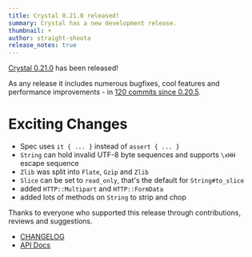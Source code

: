 ```yaml
---
title: Crystal 0.21.0 released!
summary: Crystal has a new development release.
thumbnail: +
author: straight-shoota
release_notes: true
---
```


[Crystal 0.21.0](https://github.com/crystal-lang/crystal/releases/tag/0.21.0) has been released!

As any release it includes numerous bugfixes, cool features and performance improvements - in [120 commits since 0.20.5](https://github.com/crystal-lang/crystal/compare/0.20.5...0.21.0).

# Exciting Changes

* Spec uses `it { ... }` instead of `assert { ... }`
* `String` can hold invalid UTF-8 byte sequences and supports `\xHH` escape sequence
* `Zlib` was split into `Flate`, `Gzip` and `Zlib`
* `Slice` can be set to `read_only`, that's the default for `String#to_slice`
* added `HTTP::Multipart` and `HTTP::FormData`
* added lots of methods on `String` to strip and chop

Thanks to everyone who supported this release through contributions, reviews and suggestions.

* [CHANGELOG](https://github.com/crystal-lang/crystal/releases/tag/0.21.0)
* [API Docs](https://crystal-lang.org/api/0.21.0)
